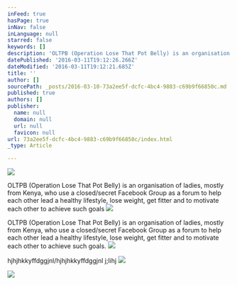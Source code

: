 ```yaml
---
inFeed: true
hasPage: true
inNav: false
inLanguage: null
starred: false
keywords: []
description: 'OLTPB (Operation Lose That Pot Belly) is an organisation of ladies, mostly from Kenya, who use a closed/secret Facebook Group as a forum to help each other lead a healthy lifestyle, lose weight, get fitter and to motivate each other to achieve such goals.'
datePublished: '2016-03-11T19:12:26.266Z'
dateModified: '2016-03-11T19:12:21.685Z'
title: ''
author: []
sourcePath: _posts/2016-03-10-73a2ee5f-dcfc-4bc4-9883-c69b9f66850c.md
published: true
authors: []
publisher:
  name: null
  domain: null
  url: null
  favicon: null
url: 73a2ee5f-dcfc-4bc4-9883-c69b9f66850c/index.html
_type: Article

---
```

![](https://the-grid-user-content.s3-us-west-2.amazonaws.com/959e07c7-ff58-4b74-a2f8-3b1880f34d6e.png)

OLTPB (Operation Lose That Pot Belly) is an organisation of ladies, mostly from Kenya, who use a closed/secret Facebook Group as a forum to help each other lead a healthy lifestyle, lose weight, get fitter and to motivate each other to achieve such goals
![](https://the-grid-user-content.s3-us-west-2.amazonaws.com/ac915cac-b134-4520-bdf4-ee5212f5803e.jpg)

OLTPB (Operation Lose That Pot Belly) is an organisation of ladies, mostly from Kenya, who use a closed/secret Facebook Group as a forum to help each other lead a healthy lifestyle, lose weight, get fitter and to motivate each other to achieve such goals.
![](https://the-grid-user-content.s3-us-west-2.amazonaws.com/656c540b-ffcf-458a-a33b-26bb81c7a58f.png)

hjhjhkkyffdggjnl/hjhjhkkyffdggjnl j;lihj
![](https://the-grid-user-content.s3-us-west-2.amazonaws.com/084f3162-3eb7-433a-9cec-60819f04ac35.jpg)

  
![](https://the-grid-user-content.s3-us-west-2.amazonaws.com/8d6a0e55-9a3e-4749-98a1-a341361e7598.jpg)
